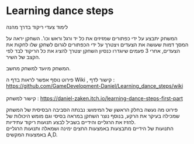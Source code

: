# Learning dance steps

לימוד צעדי ריקוד בדרך מהנה

המשחק יתבצע על ידי כפתורים שמזיזים את כל יד ורגל וראש וכו'.
השחקן יראה על המסך דמות שעושה את הצעדים ויצטרך על ידי הכפתורים לגרום לשחקן שלו לחקות את הצעדים,
אחרי 3 פעמים שיוגדרו כנסיון השחקן יצטרך להציג את כל הריקוד לבד לפי הקצב של השיר.

המשחק מיועד למשחק מחשב.

פירוט נוסף אפשר לראות בדף ה Wiki , קישור לדף : https://github.com/GameDevelopment-Daniel/Learning_dance_steps/wiki
</br></br>
קישור למשחק : https://daniel-zaken.itch.io/learning-dance-steps-first-part

פירוט מה נעשה בחלק הראשון של המימוש:
נבנתה הסביבה הבסיסית של המשחק שמכילה בעיקר את הרקע, בנוסף נוצר השחקן במראה בסיסי וגם מומש היכולות של להזיז את הרגליים והידיים בשביל לבצע תנועות ריקוד עתידיות.</br>
התנועות של הידיים מתבצעות באמצעות החצים ימינה ושמאלה ותנועות הרגליים באמצעות המקשים A,D.
